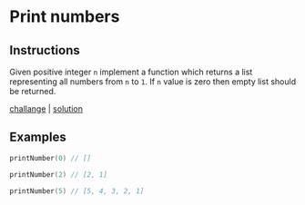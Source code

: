 # Print numbers

## Instructions

Given positive integer `n` implement a function which returns a list  representing all numbers from `n` to `1`. If `n`
value is zero then empty list should be returned.

[challange](challange.kt) | [solution](solution.kt)

## Examples

```kotlin
printNumber(0) // []

printNumber(2) // [2, 1]

printNumber(5) // [5, 4, 3, 2, 1]
```

